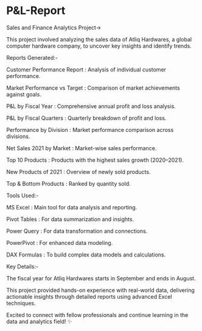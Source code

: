 # P&L-Report
Sales and Finance Analytics Project->

This project involved analyzing the sales data of Atliq Hardwares, a global computer hardware company, to uncover key insights and identify trends.

Reports Generated:-

 Customer Performance Report :  Analysis of individual customer performance.
 
 Market Performance vs Target : Comparison of market achievements against goals.
 
 P&L by Fiscal Year : Comprehensive annual profit and loss analysis.
 
 P&L by Fiscal Quarters : Quarterly breakdown of profit and loss.
 
 Performance by Division : Market performance comparison across divisions.
 
 Net Sales 2021 by Market : Market-wise sales performance.
 
 Top 10 Products : Products with the highest sales growth (2020–2021).
 
 New Products of 2021 : Overview of newly sold products.
 
 Top & Bottom Products : Ranked by quantity sold.
 

Tools Used:-

MS Excel : Main tool for data analysis and reporting.

Pivot Tables : For data summarization and insights.

Power Query : For data transformation and connections.

PowerPivot : For enhanced data modeling.

DAX Formulas : To build complex data models and calculations.

Key Details:-

The fiscal year for Atliq Hardwares starts in September and ends in August.

This project provided hands-on experience with real-world data, delivering actionable insights through detailed reports using advanced Excel techniques.

Excited to connect with fellow professionals and continue learning in the data and analytics field! ✨
